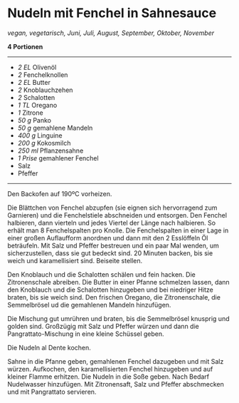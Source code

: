 # Nudeln mit Fenchel in Sahnesauce

*vegan, vegetarisch, Juni, Juli, August, September, Oktober, November*

**4 Portionen**

---

- *2 EL* Olivenöl
- *2* Fenchelknollen
- *2 EL* Butter
- *2* Knoblauchzehen
- *2* Schalotten
- *1 TL* Oregano
- *1* Zitrone
- *50 g* Panko
- *50 g* gemahlene Mandeln
- *400 g* Linguine
- *200 g* Kokosmilch
- *250 ml* Pflanzensahne
- *1 Prise* gemahlener Fenchel
- Salz
- Pfeffer

---

Den Backofen auf 190ºC vorheizen.

Die Blättchen von Fenchel abzupfen (sie eignen sich hervorragend zum Garnieren) und die Fenchelstiele abschneiden und entsorgen. Den Fenchel halbieren, dann vierteln und jedes Viertel der Länge nach halbieren. So erhält man 8 Fenchelspalten pro Knolle. Die Fenchelspalten in einer Lage in einer großen Auflaufform anordnen und dann mit den 2 Esslöffeln Öl beträufeln. Mit Salz und Pfeffer bestreuen und ein paar Mal wenden, um sicherzustellen, dass sie gut bedeckt sind. 20 Minuten backen, bis sie weich und karamellisiert sind. Beiseite stellen.

Den Knoblauch und die Schalotten schälen und fein hacken. Die Zitronenschale abreiben. Die Butter in einer Pfanne schmelzen lassen, dann den Knoblauch und die Schalotten hinzugeben und bei niedriger Hitze braten, bis sie weich sind. Den frischen Oregano, die Zitronenschale, die Semmelbrösel ud die gemahlenen Mandeln hinzufügen. 

Die Mischung gut umrühren und braten, bis die Semmelbrösel knusprig und golden sind. Großzügig mit Salz und Pfeffer würzen und dann die Pangrattato-Mischung in eine kleine Schüssel geben. 

Die Nudeln al Dente kochen.

Sahne in die Pfanne geben, gemahlenen Fenchel dazugeben und mit Salz würzen. Aufkochen, den karamellisierten Fenchel hinzugeben und auf kleiner Flamme erhitzen. Die Nudeln in die Soße geben. Nach Bedarf Nudelwasser hinzufügen. Mit Zitronensaft, Salz und Pfeffer abschmecken und mit Pangrattato servieren.
